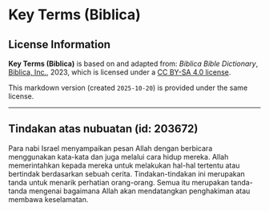 # Key Terms (Biblica)

## License Information

**Key Terms (Biblica)** is based on and adapted from: _Biblica Bible Dictionary_, [Biblica, Inc.](https://www.biblica.com/), 2023, which is licensed under a [CC BY-SA 4.0 license](https://creativecommons.org/licenses/by-sa/4.0/legalcode.en).

This markdown version (created `2025-10-20`) is provided under the same license.



--------------------------------

## Tindakan atas nubuatan (id: 203672)

Para nabi Israel menyampaikan pesan Allah dengan berbicara menggunakan kata\-kata dan juga melalui cara hidup mereka. Allah memerintahkan kepada mereka untuk melakukan hal\-hal tertentu atau bertindak berdasarkan sebuah cerita. Tindakan\-tindakan ini merupakan tanda untuk menarik perhatian orang\-orang. Semua itu merupakan tanda\-tanda mengenai bagaimana Allah akan mendatangkan penghakiman atau membawa keselamatan.


